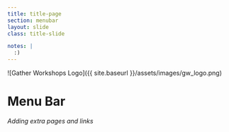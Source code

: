 ```yaml
---
title: title-page
section: menubar
layout: slide
class: title-slide

notes: |
  :)
---
```


![Gather Workshops Logo]({{ site.baseurl }}/assets/images/gw_logo.png)

# Menu Bar
_Adding extra pages and links_